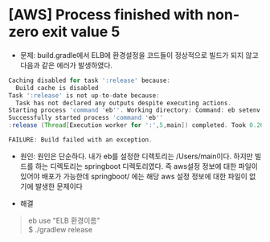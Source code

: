 # [AWS] Process finished with non-zero exit value 5

- 문제: build.gradle에서 ELB에 환경설정을 코드들이 정상적으로 빌드가 되지 않고 다음과 같은 에러가 발생하였다. 

```groovy
Caching disabled for task ':release' because:
  Build cache is disabled
Task ':release' is not up-to-date because:
  Task has not declared any outputs despite executing actions.
Starting process 'command 'eb''. Working directory: Command: eb setenv SPRING_PROFILES_ACTIVE=prod
Successfully started process 'command 'eb''
:release (Thread[Execution worker for ':',5,main]) completed. Took 0.269 secs.

FAILURE: Build failed with an exception.
```

- 원인: 원인은 단순하다. 내가 eb를 설정한 디렉토리는 /Users/main이다. 하지만 빌드를 하는 디렉토리는 springboot 디렉토리였다. 즉 aws설정 정보에 대한 파일이 있어야 배포가 가능한데 springboot/ 에는 해당 aws 설정 정보에 대한 파일이 없기에 발생한 문제이다

- 해결
> eb use "ELB 환경이름"   
> $ ./gradlew release